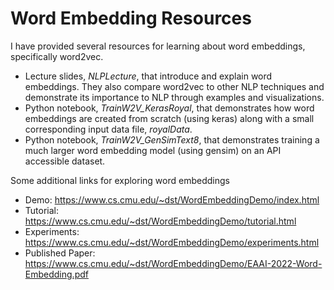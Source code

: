 # Word Embedding Resources
I have provided several resources for learning about word embeddings, specifically word2vec.

* Lecture slides, _NLPLecture_, that introduce and explain word embeddings. They also compare word2vec to other NLP techniques and demonstrate its importance to NLP through examples and visualizations.
* Python notebook, _TrainW2V_KerasRoyal_, that demonstrates how word embeddings are created from scratch (using keras) along with a small corresponding input data file, _royalData_.
* Python notebook, _TrainW2V_GenSimText8_, that demonstrates training a much larger word embedding model (using gensim) on an API accessible dataset.

Some additional links for exploring word embeddings
* Demo: https://www.cs.cmu.edu/~dst/WordEmbeddingDemo/index.html
* Tutorial: https://www.cs.cmu.edu/~dst/WordEmbeddingDemo/tutorial.html
* Experiments: https://www.cs.cmu.edu/~dst/WordEmbeddingDemo/experiments.html
* Published Paper: https://www.cs.cmu.edu/~dst/WordEmbeddingDemo/EAAI-2022-Word-Embedding.pdf
